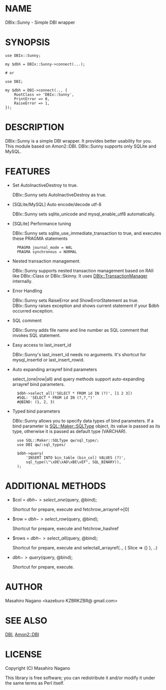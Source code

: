 # NAME

DBIx::Sunny - Simple DBI wrapper

# SYNOPSIS

    use DBIx::Sunny;

    my $dbh = DBIx::Sunny->connect(...);

    # or 

    use DBI;

    my $dbh = DBI->connect(.., {
        RootClass => 'DBIx::Sunny',
        PrintError => 0,
        RaiseError => 1,
    });

# DESCRIPTION

DBIx::Sunny is a simple DBI wrapper. It provides better usability for you. This module based on Amon2::DBI.
DBIx::Sunny supports only SQLite and MySQL.

# FEATURES

- Set AutoInactiveDestroy to true.

    DBIx::Sunny sets AutoInactiveDestroy as true.

- \[SQLite/MySQL\] Auto encode/decode utf-8

    DBIx::Sunny sets sqlite\_unicode and mysql\_enable\_utf8 automatically.

- \[SQLite\] Performance tuning

    DBIx::Sunny sets sqlite\_use\_immediate\_transaction to true, and executes these PRAGMA statements

        PRAGMA journal_mode = WAL
        PRAGMA synchronous = NORMAL

- Nested transaction management.

    DBIx::Sunny supports nested transaction management based on RAII like DBIx::Class or DBIx::Skinny. It uses [DBIx::TransactionManager](https://metacpan.org/pod/DBIx::TransactionManager) internally.

- Error Handling

    DBIx::Sunny sets RaiseError and ShowErrorStatement as true. DBIx::Sunny raises exception and shows current statement if your $dbh occurred exception.

- SQL comment

    DBIx::Sunny adds file name and line number as SQL comment that invokes SQL statement.

- Easy access to last\_insert\_id

    DBIx::Sunny's last\_insert\_id needs no arguments. It's shortcut for mysql\_insertid or last\_insert\_rowid.

- Auto expanding arrayref bind parameters

    select\_(one|row|all) and  query methods support auto-expanding arrayref bind parameters.

        $dbh->select_all('SELECT * FROM id IN (?)', [1 2 3])
        #SQL: 'SELECT * FROM id IN (?,?,")'
        #@BIND: (1, 2, 3)

- Typed bind parameters

    DBIx::Sunny allows you to specify data types of bind parameters. If a bind parameter is [SQL::Maker::SQLType](https://metacpan.org/pod/SQL::Maker::SQLType) object, its value is passed as its type, otherwise it is passed as default type (VARCHAR).

        use SQL::Maker::SQLType qw/sql_type/;
        use DBI qw/:sql_types/

        $dbh->query(
            'INSERT INTO bin_table (bin_col) VALUES (?)',
            sql_type(\"\xDE\xAD\xBE\xEF", SQL_BINARY)),
        );

# ADDITIONAL METHODS

- $col = $dbh->select\_one($query, @bind);

    Shortcut for prepare, execute and fetchrow\_arrayref->\[0\]

- $row = $dbh->select\_row($query, @bind);

    Shortcut for prepare, execute and fetchrow\_hashref

- $rows = $dbh->select\_all($query, @bind);

    Shortcut for prepare, execute and selectall\_arrayref(.., { Slice => {} }, ..)

- $dbh->query($query, @bind);

    Shortcut for prepare, execute. 

# AUTHOR

Masahiro Nagano &lt;kazeburo KZBRKZBR@ gmail.com>

# SEE ALSO

[DBI](https://metacpan.org/pod/DBI), [Amon2::DBI](https://metacpan.org/pod/Amon2::DBI)

# LICENSE

Copyright (C) Masahiro Nagano

This library is free software; you can redistribute it and/or modify
it under the same terms as Perl itself.
